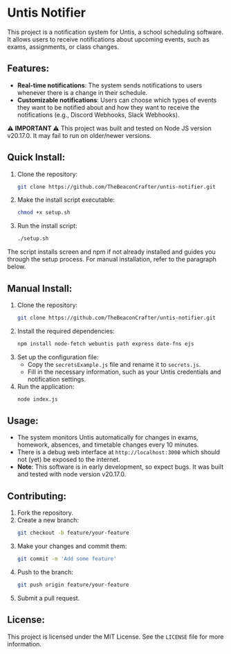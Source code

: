 # Untis Notifier

This project is a notification system for Untis, a school scheduling software. It allows users to receive notifications about upcoming events, such as exams, assignments, or class changes.

## Features:
- **Real-time notifications**: The system sends notifications to users whenever there is a change in their schedule.
- **Customizable notifications**: Users can choose which types of events they want to be notified about and how they want to receive the notifications (e.g., Discord Webhooks, Slack Webhooks).

**⚠️ IMPORTANT ⚠️** This project was built and tested on Node JS version v20.17.0. It may fail to run on older/newer versions.

## Quick Install:
1. Clone the repository:
   ```bash
   git clone https://github.com/TheBeaconCrafter/untis-notifier.git
   ```
2. Make the install script executable:
   ```bash
   chmod +x setup.sh
   ```
3. Run the install script:
   ```bash
   ./setup.sh
   ```
The script installs screen and npm if not already installed and guides you through the setup process. For manual installation, refer to the paragraph below.

## Manual Install:
1. Clone the repository:
   ```bash
   git clone https://github.com/TheBeaconCrafter/untis-notifier.git
   ```
2. Install the required dependencies:
   ```bash
   npm install node-fetch webuntis path express date-fns ejs
   ```
3. Set up the configuration file: 
   - Copy the `secretsExample.js` file and rename it to `secrets.js`.
   - Fill in the necessary information, such as your Untis credentials and notification settings.
4. Run the application:
   ```bash
   node index.js
   ```

## Usage:
- The system monitors Untis automatically for changes in exams, homework, absences, and timetable changes every 10 minutes.
- There is a debug web interface at `http://localhost:3000` which should not (yet) be exposed to the internet.
- **Note**: This software is in early development, so expect bugs. It was built and tested with node version v20.17.0.

## Contributing:
1. Fork the repository.
2. Create a new branch:
   ```bash
   git checkout -b feature/your-feature
   ```
3. Make your changes and commit them:
   ```bash
   git commit -m 'Add some feature'
   ```
4. Push to the branch:
   ```bash
   git push origin feature/your-feature
   ```
5. Submit a pull request.

## License:
This project is licensed under the MIT License. See the `LICENSE` file for more information.
